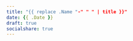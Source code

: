 ```yaml
---
title: "{{ replace .Name "-" " " | title }}"
date: {{ .Date }}
draft: true
socialshare: true
---
```


